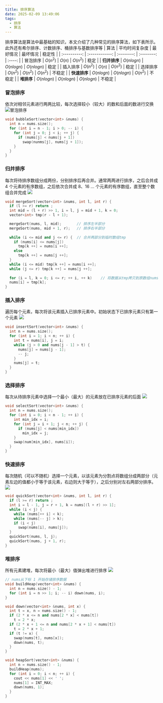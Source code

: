 ```yaml
---
title: 排序算法
date: 2025-02-09 13:49:06
tags: 
  - 排序
  - 算法
---
```


排序算法是算法中最基础的知识，本文介绍了几种常见的排序算法，如下表所示。此外还有希尔排序、计数排序、桶排序与基数排序等
|     算法     | 平均时间复杂度 |  最好情况  |  最坏情况  | 稳定性 |
| :----------: | :------------: | :--------: | :--------: | :----: |
|   冒泡排序   |    $O(n^2)$    |   $O(n)$   |  $O(n^2)$  |  稳定  |
| **归并排序** |  $O(nlog n)$   | $O(nlogn)$ | $O(nlogn)$ |  稳定  |
|   插入排序   |    $O(n^2)$    |   $O(n)$   |  $O(n^2)$  |  稳定  |
|   选择排序   |    $O(n^2)$    |  $O(n^2)$  |  $O(n^2)$  | 不稳定 |
| **快速排序** |   $O(nlogn)$   | $O(nlogn)$ |  $O(n^2)$  | 不稳定 |
|  **堆排序**  |   $O(nlogn)$   | $O(nlogn)$ | $O(nlogn)$ | 不稳定 |

### 冒泡排序
依次对相邻元素进行两两比较，每次选择较小（较大）的数和后面的数进行交换
![冒泡排序](/images/bubble_sort.gif)

```c++
void bubbleSort(vector<int> &nums) {
  int n = nums.size();
  for (int i = n - 1; i > 0; -- i) {
    for (int j = 0; j < i; ++ j) {
      if (nums[j] < nums[j + 1]) 
        swap(nunms[j], nums[j + 1]);
    }
  }
}
```

### 归并排序
每次将待排序数组分成两份，分别排序后再合并。通常两两进行排序，之后合并成 4 个元素的有序数组，之后依次合并成 8、16 ... 个元素的有序数组，直至整个数组合并完成
![](/images/merge_sort.gif)
```c++
void mergeSort(vector<int> &nums, int l, int r) {
  if (l >= r) return ;
  int mid = (l + r) >> 1, i = l, j = mid + 1, k = 0;
  vector<int> tmp(r - l + 1);

  mergeSort(nums, l, mid);       // 排序左半部分
  mergeSort(nums, mid + 1, r);   // 排序右半部分
    
  while (i <= mid and j <= r) {  // 合并两部分到临时数组tmp
    if (nums[i] <= nums[j]) 
      tmp[k ++] = nums[i ++];
    else 
      tmp[k ++] = nums[j ++];
  }
  while (i <= mid) tmp[k ++] = nums[i ++];
  while (j <= r) tmp[k ++] = nums[j ++];
    
  for (i = l, k = 0; i <= r; ++ i, ++ k)    // 将数据从tmp拷贝到原数组nums
  nums[i] = tmp[k];
}
```

### 插入排序
遍历每个元素，每次将该元素插入已排序元素中。初始状态下已排序元素只有第一个元素
![](/images/insertion_sort.gif)
```c++
void insertSort(vector<int> &nums) {
  int n = nums.size();
  for (int i = 1; i < n; ++ i) {
    int t = nums[i], j = i;
    while (j > 0 and nums[j - 1] > t) {
      nums[j] = nums[j - 1];
      -- j;
    }
    nums[j] = t;
  }
}
```

### 选择排序
每次从待排序元素中选择一个最小（最大）的元素放在已排序元素的后面
![](/images/select_sort.gif)
```c++
void selectSort(vector<int> &nums) {
  int n = nums.size();
  for (int i = 0; i < n - 1; ++ i) {
    int min_idx = i;
    for (int j = i + 1; j < n; ++ j) {
      if (nums[j] < nums[min_idx]) 
        min_idx = j;
    }
    swap(num[min_idx], nums[i]);
  }
}
```

### 快速排序
每次随机（可以不随机）选择一个元素，以该元素为分割点将数组分成两部分（元素左边的值都小于等于该元素，右边则大于等于），之后分别对左右两部分排序。
![](/images/quick_sort.gif)
```c++
void quickSort(vector<int> &nums, int l, int r) {
  if (l >= r) return ;
  int i = l - 1, j = r + 1, k = nums[(l + r) >> 1];
  while (i < j) {
    while (nums[++ i] < k);
    while (nums[-- j] > k);
    if (i < j) 
      swap(nums[i], nums[j]);
  }
  quickSort(nums, l, j);
  quickSort(nums, j + 1, r);
}
```

### 堆排序
所有元素建堆，每次将最小（最大）值弹出堆进行排序
![](/images/heap_sort.gif)
```c++
// nums从下标 1 开始存储排序数据
void buildHeap(vector<int> &nums) {
  int n = nums.size() - 1;
  for (int i = n >> 1; i; -- i) down(nums, i);
}

void down(vector<int> &nums, int x) {
  int t = x, n = nums.size() - 1;
  if (2 * x <= n and nums[2 * x] < nums[t]) 
    t = 2 * x;
  if (2 * x + 1 <= n and nums[2 * x + 1] < nums[t]) 
    t = 2 * x + 1;
  if (t != x) {
    swap(nums[t], nums[x]);
    down(nums, t);
  }
}

void heapSort(vector<int> &nums) {
  int n = nums.size() - 1;
  buildHeap(nums);
  for (int i = 0; i < n; ++ i) {
    cout << nums[1] << ' ';
    nums[1] = INT_MAX;
    down(nums, 1);
  }
}
```
